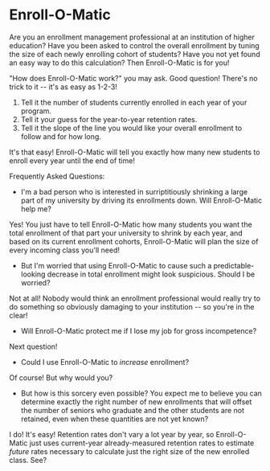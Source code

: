 # Enroll-O-Matic

Are you an enrollment management professional at an institution of higher education?  Have you been asked to control the overall enrollment by tuning the size of each newly enrolling cohort of students?  Have you not yet found an easy way to do this calculation?  Then Enroll-O-Matic is for you!

"How does Enroll-O-Matic work?" you may ask.  Good question!  There's no trick to it -- it's as easy as 1-2-3!  

1. Tell it the number of students currently enrolled in each year of your program.
2. Tell it your guess for the year-to-year retention rates.
3. Tell it the slope of the line you would like your overall enrollment to follow and for how long.

It's that easy!  Enroll-O-Matic will tell you exactly how many new students to enroll every year until the end of time!

Frequently Asked Questions:

* I'm a bad person who is interested in surriptitiously shrinking a large part of my university by driving its enrollments down.  Will Enroll-O-Matic help me?

Yes! You just have to tell Enroll-O-Matic how many students you want the total enrollment of that part your university to shrink by each year, and based on its current enrollment cohorts, Enroll-O-Matic will plan the size of every incoming class you'll need!

* But I'm worried that using Enroll-O-Matic to cause such a predictable-looking decrease in total enrollment might look suspicious. Should I be worried?

Not at all!  Nobody would think an enrollment professional would really try to do something so obviously damaging to your institution -- so you're in the clear!

* Will Enroll-O-Matic protect me if I lose my job for gross incompetence?

Next question!

* Could I use Enroll-O-Matic to *increase* enrollment?

Of course!  But why would you?

* But how is this sorcery even possible?  You expect me to believe you can determine exactly the right number of new enrollments that will offset the number of seniors who graduate and the other students are not retained, even when these quantities are not yet known?

I do!  It's easy!  Retention rates don't vary a lot year by year, so Enroll-O-Matic just uses current-year already-measured retention rates to estimate *future* rates necessary to calculate just the right size of the new enrolled class. See?
